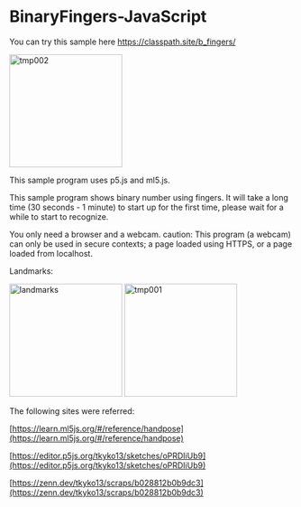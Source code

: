 # BinaryFingers-JavaScript

You can try this sample here https://classpath.site/b_fingers/


<img width="200" alt="tmp002" src="https://user-images.githubusercontent.com/83494645/133957145-3aabfdbe-9280-470c-812a-b048a69b0674.gif">

This sample program uses p5.js and ml5.js.

This sample program shows binary number using fingers. 
It will take a long time (30 seconds - 1 minute) to start up for the first time, please wait for a while to start to recognize.

You only need a browser and a webcam. 
caution: This program (a webcam) can only be used in secure contexts; a page loaded using HTTPS, or a page loaded from localhost. 


Landmarks:

<img width="200" alt="landmarks" src="https://user-images.githubusercontent.com/83494645/133926516-48d4939d-18e1-4576-bb3e-db4f70507963.png">

<img width="200" alt="tmp001" src="https://user-images.githubusercontent.com/83494645/133926211-84dee6b7-87e3-47cd-8945-df41b0f3609b.gif">


The following sites were referred:

[https://learn.ml5js.org/#/reference/handpose](https://learn.ml5js.org/#/reference/handpose)


[https://editor.p5js.org/tkyko13/sketches/oPRDIiUb9](https://editor.p5js.org/tkyko13/sketches/oPRDIiUb9)


[https://zenn.dev/tkyko13/scraps/b028812b0b9dc3](https://zenn.dev/tkyko13/scraps/b028812b0b9dc3)





